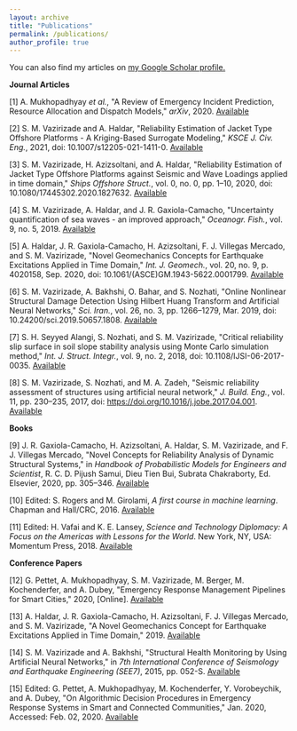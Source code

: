 ```yaml
---
layout: archive
title: "Publications"
permalink: /publications/
author_profile: true
---
```



You can also find my articles on <u><a href="{{https://scholar.google.com/citations?user=rbegTHsAAAAJ&hl=en}}">my Google Scholar profile</a>.</u>



**Journal Articles**

[1] A. Mukhopadhyay _et al._, &quot;A Review of Emergency Incident Prediction, Resource Allocation and Dispatch Models,&quot; _arXiv_, 2020. [Available](https://arxiv.org/abs/2006.04200)

[2] S. M. Vazirizade and A. Haldar, &quot;Reliability Estimation of Jacket Type Offshore Platforms - A Kriging-Based Surrogate Modeling,&quot; _KSCE J. Civ. Eng._, 2021, doi: 10.1007/s12205-021-1411-0. [Available](https://link.springer.com/article/10.1007/s12205-021-1411-0)

[3] S. M. Vazirizade, H. Azizsoltani, and A. Haldar, &quot;Reliability Estimation of Jacket Type Offshore Platforms against Seismic and Wave Loadings applied in time domain,&quot; _Ships Offshore Struct._, vol. 0, no. 0, pp. 1–10, 2020, doi: 10.1080/17445302.2020.1827632. [Available]()

[4] S. M. Vazirizade, A. Haldar, and J. R. Gaxiola-Camacho, &quot;Uncertainty quantification of sea waves - an improved approach,&quot; _Oceanogr. Fish._, vol. 9, no. 5, 2019. [Available](https://juniperpublishers.com/ofoaj/pdf/OFOAJ.MS.ID.555775.pdf?fbclid=IwAR30Q1z7SEj2xC7NWyyprC5IzPetntMXHgbOhiLmyeEz6dZyxK29aNYChPk)

[5] A. Haldar, J. R. Gaxiola-Camacho, H. Azizsoltani, F. J. Villegas Mercado, and S. M. Vazirizade, &quot;Novel Geomechanics Concepts for Earthquake Excitations Applied in Time Domain,&quot; _Int. J. Geomech._, vol. 20, no. 9, p. 4020158, Sep. 2020, doi: 10.1061/(ASCE)GM.1943-5622.0001799. [Available]()

[6] S. M. Vazirizade, A. Bakhshi, O. Bahar, and S. Nozhati, &quot;Online Nonlinear Structural Damage Detection Using Hilbert Huang Transform and Artificial Neural Networks,&quot; _Sci. Iran._, vol. 26, no. 3, pp. 1266–1279, Mar. 2019, doi: 10.24200/sci.2019.50657.1808. [Available]()

[7] S. H. Seyyed Alangi, S. Nozhati, and S. M. Vazirizade, &quot;Critical reliability slip surface in soil slope stability analysis using Monte Carlo simulation method,&quot; _Int. J. Struct. Integr._, vol. 9, no. 2, 2018, doi: 10.1108/IJSI-06-2017-0035. [Available]()

[8] S. M. Vazirizade, S. Nozhati, and M. A. Zadeh, &quot;Seismic reliability assessment of structures using artificial neural network,&quot; _J. Build. Eng._, vol. 11, pp. 230–235, 2017, doi: https://doi.org/10.1016/j.jobe.2017.04.001. [Available]()

**Books**

[9] J. R. Gaxiola-Camacho, H. Azizsoltani, A. Haldar, S. M. Vazirizade, and F. J. Villegas Mercado, &quot;Novel Concepts for Reliability Analysis of Dynamic Structural Systems,&quot; in _Handbook of Probabilistic Models for Engineers and Scientist_, R. C. D. Pijush Samui, Dieu Tien Bui, Subrata Chakraborty, Ed. Elsevier, 2020, pp. 305–346. [Available]()

[10] Edited: S. Rogers and M. Girolami, _A first course in machine learning_. Chapman and Hall/CRC, 2016. [Available]()

[11] Edited: H. Vafai and K. E. Lansey, _Science and Technology Diplomacy: A Focus on the Americas with Lessons for the World_. New York, NY, USA: Momentum Press, 2018. [Available](https://link.springer.com/article/10.1007/s12205-021-1411-0)

**Conference Papers**

[12] G. Pettet, A. Mukhopadhyay, S. M. Vazirizade, M. Berger, M. Kochenderfer, and A. Dubey, &quot;Emergency Response Management Pipelines for Smart Cities,&quot; 2020, [Online]. [Available](https://statresp.ai/files/urbancomputing.pdf)

[13] A. Haldar, J. R. Gaxiola-Camacho, H. Azizsoltani, F. J. Villegas Mercado, and S. M. Vazirizade, &quot;A Novel Geomechanics Concept for Earthquake Excitations Applied in Time Domain,&quot; 2019. [Available](https://arxiv.org/abs/1901.05422)

[14] S. M. Vazirizade and A. Bakhshi, &quot;Structural Health Monitoring by Using Artificial Neural Networks,&quot; in _7th International Conference of Seismology and Earthquake Engineering (SEE7)_, 2015, pp. 052-S. [Available](http://www.iiees.ac.ir/fa/product/structural-health-monitoring-by-using-artificial-neural-networks/)

[15] Edited: G. Pettet, A. Mukhopadhyay, M. Kochenderfer, Y. Vorobeychik, and A. Dubey, &quot;On Algorithmic Decision Procedures in Emergency Response Systems in Smart and Connected Communities,&quot; Jan. 2020, Accessed: Feb. 02, 2020. [Available](http://arxiv.org/abs/2001.07362)

